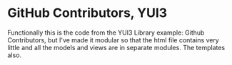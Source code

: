 GitHub Contributors, YUI3
=========================


Functionally this is the code from the YUI3 Library example: Github Contributors, but I've made it modular so that the html file contains very little and all the models and views are in separate modules.  The templates also.

